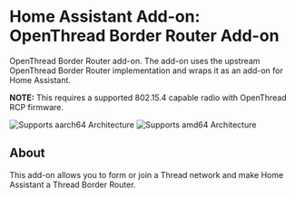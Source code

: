 # Home Assistant Add-on: OpenThread Border Router Add-on

OpenThread Border Router add-on. The add-on uses the upstream OpenThread
Border Router implementation and wraps it as an add-on for Home Assistant.

**NOTE:** This requires a supported 802.15.4 capable radio with OpenThread
RCP firmware.

![Supports aarch64 Architecture][aarch64-shield]
![Supports amd64 Architecture][amd64-shield]

## About

This add-on allows you to form or join a Thread network and make Home Assistant
a Thread Border Router.

[aarch64-shield]: https://img.shields.io/badge/aarch64-yes-green.svg
[amd64-shield]: https://img.shields.io/badge/amd64-yes-green.svg
